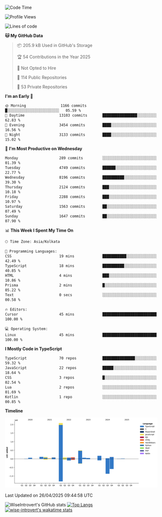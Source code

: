 <!--START_SECTION:waka-->
![Code Time](http://img.shields.io/badge/Code%20Time-2%2C331%20hrs%2011%20mins-blue)

![Profile Views](http://img.shields.io/badge/Profile%20Views-0-blue)

![Lines of code](https://img.shields.io/badge/From%20Hello%20World%20I%27ve%20Written-3.6%20million%20lines%20of%20code-blue)

**🐱 My GitHub Data** 

> 📦 205.9 kB Used in GitHub's Storage 
 > 
> 🏆 54 Contributions in the Year 2025
 > 
> 🚫 Not Opted to Hire
 > 
> 📜 114 Public Repositories 
 > 
> 🔑 53 Private Repositories 
 > 
**I'm an Early 🐤** 

```text
🌞 Morning                1166 commits        █░░░░░░░░░░░░░░░░░░░░░░░░   05.59 % 
🌆 Daytime                13103 commits       ████████████████░░░░░░░░░   62.83 % 
🌃 Evening                3454 commits        ████░░░░░░░░░░░░░░░░░░░░░   16.56 % 
🌙 Night                  3133 commits        ████░░░░░░░░░░░░░░░░░░░░░   15.02 % 
```
📅 **I'm Most Productive on Wednesday** 

```text
Monday                   289 commits         ░░░░░░░░░░░░░░░░░░░░░░░░░   01.39 % 
Tuesday                  4749 commits        ██████░░░░░░░░░░░░░░░░░░░   22.77 % 
Wednesday                8196 commits        ██████████░░░░░░░░░░░░░░░   39.30 % 
Thursday                 2124 commits        ███░░░░░░░░░░░░░░░░░░░░░░   10.18 % 
Friday                   2288 commits        ███░░░░░░░░░░░░░░░░░░░░░░   10.97 % 
Saturday                 1563 commits        ██░░░░░░░░░░░░░░░░░░░░░░░   07.49 % 
Sunday                   1647 commits        ██░░░░░░░░░░░░░░░░░░░░░░░   07.90 % 
```


📊 **This Week I Spent My Time On** 

```text
🕑︎ Time Zone: Asia/Kolkata

💬 Programming Languages: 
CSS                      19 mins             ███████████░░░░░░░░░░░░░░   42.49 % 
TypeScript               18 mins             ██████████░░░░░░░░░░░░░░░   40.85 % 
HTML                     4 mins              ███░░░░░░░░░░░░░░░░░░░░░░   10.86 % 
Prisma                   2 mins              █░░░░░░░░░░░░░░░░░░░░░░░░   05.22 % 
Text                     0 secs              ░░░░░░░░░░░░░░░░░░░░░░░░░   00.58 % 

🔥 Editors: 
Cursor                   45 mins             █████████████████████████   100.00 % 

💻 Operating System: 
Linux                    45 mins             █████████████████████████   100.00 % 
```

**I Mostly Code in TypeScript** 

```text
TypeScript               70 repos            ███████████████░░░░░░░░░░   59.32 % 
JavaScript               22 repos            █████░░░░░░░░░░░░░░░░░░░░   18.64 % 
CSS                      3 repos             █░░░░░░░░░░░░░░░░░░░░░░░░   02.54 % 
Lua                      2 repos             ░░░░░░░░░░░░░░░░░░░░░░░░░   01.69 % 
Kotlin                   1 repo              ░░░░░░░░░░░░░░░░░░░░░░░░░   00.85 % 
```



**Timeline**

![Lines of Code chart](https://raw.githubusercontent.com/wise-introvert/wise-introvert/master/assets/bar_graph.png)


 Last Updated on 26/04/2025 09:44:58 UTC
<!--END_SECTION:waka-->

![WiseIntrovert's GitHub stats](https://github-readme-stats.vercel.app/api?username=wise-introvert&count_private=true&show_icons=true)
[![Top Langs](https://github-readme-stats.vercel.app/api/top-langs/?username=wise-introvert&langs_count=10)](https://github.com/anuraghazra/github-readme-stats)
[![wise-introvert's wakatime stats](https://github-readme-stats.vercel.app/api/wakatime?username=wiseintrovert)](https://github.com/anuraghazra/github-readme-stats)
